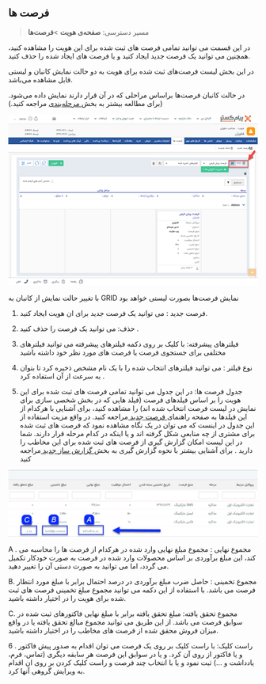 ﻿## فرصت ها

> مسیر دسترسی:  **صفحه‌ی هویت** >**فرصت‌ها** 

در این قسمت می توانید تمامی فرصت های ثبت شده برای این هویت را مشاهده کنید، همچنین می توانید یک فرصت جدید ایجاد کنید و یا فرصت های ایجاد شده را حذف کنید.

در این بخش لیست فرصت‌های ثبت شده برای هویت به دو حالت نمایش کانبان و لیستی قابل مشاهده می‌باشد.

در حالت کانبان فرصت‌ها براساس مراحلی که در آن قرار دارند نمایش داده می‌شود. (برای مطالعه بیشتر به بخش[ مرحله‌بندی](file%3A%2F%2F%2FC%3A%5CUsers%5CH.abasi%5CDocuments%5CGitHub%5CPayamGostarDocs%5Chelp%202.5.4%5CIntegrated-bank%5CDatabase%5CRecords%5Cleveling%5Cleveling.md) مراجعه کنید.)

![](Opportunities1.png)


با تغییر حالت نمایش از کانبان به GRID   نمایش فرصت‌ها بصورت لیستی خواهد بود 




1.  فرصت جدید : می توانید یک فرصت جدید برای ان هویت ایجاد کنید.


2.  حذف: می توانید یک فرصت را حذف کنید .

3. فیلترهای پیشرفته: با کلیک بر روی دکمه فیلترهای پیشرفته می توانید فیلترهای مختلفی برای جستجوی فرصت یا فرصت های مورد نظر خود داشته باشید

4. نوع فیلتر : می توانید فیلترهای انتخاب شده را با یک نام مشخص ذخیره کرد تا بتوان به سرعت از آن استفاده کرد .

5. جدول فرصت ها: در این جدول می توانید تمامی فرصت های ثبت شده برای این هویت را بر اساس فیلدهای فرصت (فیلد هایی که در بخش شخصی سازی برای نمایش در لیست فرصت انتخاب شده اند) را مشاهده کنید، برای آشنایی با هرکدام از این فیلدها به صفحه راهنمای[ فرصت جدید ](https://github.com/1stco/PayamGostarDocs/blob/master/help%202.5.4/Integrated-bank/Database/Records/New-opportunity/New-opportunity.md) مراجعه کنید. در واقع مزیت استفاده از این جدول در اینست که می توان در یک نگاه مشاهده نمود که فرصت های ثبت شده برای مشتری از چه منابعی شکل گرفته اند و یا اینکه در کدام مرحله قرار دارند. شما در این لیست امکان گزارش گیری از فرصت های ثبت شده برای این مخاطب را دارید .  برای آشنایی بیشتر با نحوه گزارش گیری به بخش[ گزارش ساز جدید ](https://github.com/1stco/PayamGostarDocs/blob/master/help%202.5.4/Management-and-reports/Report-Builder/Report-Builder.md)مراجعه کنید

![](Opportunities2.jpg)


A . مجموع نهایی : مجموع مبلغ نهایی وارد شده در هرکدام از فرصت ها را محاسبه می کند، این مبلغ برآوردی بر اساس محصولات وارد شده در فرصت به صورت خودکار تکمیل می گردد، اما می توانید به صورت دستی آن را تغییر دهید.

B. مجموع تخمینی : حاصل ضرب مبلغ برآوردی در درصد احتمال برابر با مبلغ مورد انتظار فرصت می باشد. با استفاده از این دکمه می توانید مجموع مبلغ تخمینی فرصت های ثبت شده برای هویت را در اختیار داشته باشید.

C. مجموع تحقق یافته: مبلغ تحقق یافته برابر با مبلغ نهایی فاکتورهای ثبت شده در سوابق فرصت می باشد. از این طریق می توانید مجموع مبالغ تحقق یافته یا  در واقع میزان فروش محقق شده از فرصت های مخاطب را در اختیار داشته باشید.

6 . راست کلیک: با راست کلیک بر روی یک فرصت می توان اقدام به صدور پیش فاکتور و یا فاکتور از روی آن کرد. و یا در سوابق این فرصت هر سابقه دیگری (تماس، فرم، یادداشت و ...) ثبت نمود و یا با انتخاب چند فرصت و راست کلیک کردن بر روی ان اقدام به ویرایش گروهی آنها کرد.
